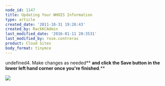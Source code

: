 ```yaml
---
node_id: 1147
title: Updating Your WHOIS Information
type: article
created_date: '2011-10-31 19:26:43'
created_by: RackKCAdmin
last_modified_date: '2016-01-11 20:3531'
last_modified_by: rose.contreras
product: Cloud Sites
body_format: tinymce
---
```


undefined4. Make changes as needed** **and click the **Save** button in the
lower left hand corner once you're finished**.**

![](http://c800721.r21.cf2.rackcdn.com/UpdatingYourWhoisInformation4.png)

